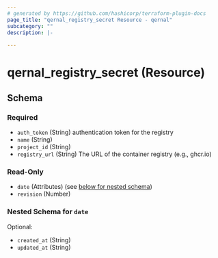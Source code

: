 ```yaml
---
# generated by https://github.com/hashicorp/terraform-plugin-docs
page_title: "qernal_registry_secret Resource - qernal"
subcategory: ""
description: |-
  
---
```


# qernal_registry_secret (Resource)





<!-- schema generated by tfplugindocs -->
## Schema

### Required

- `auth_token` (String) authentication token for the registry
- `name` (String)
- `project_id` (String)
- `registry_url` (String) The URL of the container registry (e.g., ghcr.io)

### Read-Only

- `date` (Attributes) (see [below for nested schema](#nestedatt--date))
- `revision` (Number)

<a id="nestedatt--date"></a>
### Nested Schema for `date`

Optional:

- `created_at` (String)
- `updated_at` (String)
